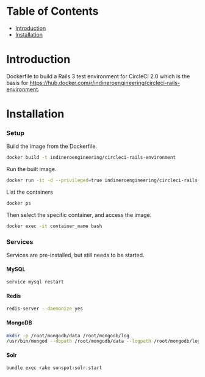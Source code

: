 # Table of Contents

- [Introduction](#introduction)
- [Installation](#installation)

# Introduction

Dockerfile to build a Rails 3 test environment for CircleCI 2.0 which is the basis for https://hub.docker.com/r/indineroengineering/circleci-rails-environment.

# Installation

### Setup

Build the image from the Dockerfile.

```bash
docker build -t indineroengineering/circleci-rails-environment
```

Run the built image.

```bash
docker run -it -d --privileged=true indineroengineering/circleci-rails-environment "/sbin/init"
```

List the containers

```bash
docker ps
```

Then select the specific container, and access the image.

```bash
docker exec -it container_name bash
```

### Services

Services are pre-installed, but still needs to be started.

#### MySQL

```bash
service mysql restart
```

#### Redis

```bash
redis-server --daemonize yes
```

#### MongoDB

```bash
mkdir -p /root/mongodb/data /root/mongodb/log
/usr/bin/mongod --dbpath /root/mongodb/data --logpath /root/mongodb/log/mongodb.log --logappend --directoryperdb --port 27017 --bind_ip 0.0.0.0 --fork
```

#### Solr

```bash
bundle exec rake sunspot:solr:start
```

